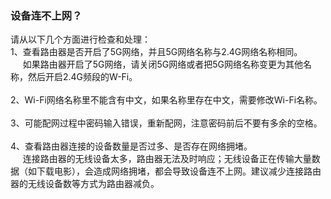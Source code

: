 ### 设备连不上网？
请从以下几个方面进行检查和处理：<br>
1、查看路由器是否开启了5G网络，并且5G网络名称与2.4G网络名称相同。<br>
&nbsp;&nbsp;&nbsp;&nbsp;&nbsp;如果路由器开启了5G网络，请关闭5G网络或者把5G网络名称变更为其他名称，然后开启2.4G频段的W-Fi。<br><br>
2、Wi-Fi网络名称里不能含有中文，如果名称里存在中文，需要修改Wi-Fi名称。<br><br>
3、可能配网过程中密码输入错误，重新配网，注意密码前后不要有多余的空格。<br><br>
4、查看路由器连接的设备数量是否过多、是否存在网络拥堵。<br>
&nbsp;&nbsp;&nbsp;&nbsp;&nbsp;连接路由器的无线设备太多，路由器无法及时响应；无线设备正在传输大量数据（如下载电影），会造成网络拥堵，都会导致设备连不上网。建议减少连接路由器的无线设备数等方式为路由器减负。
